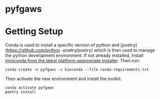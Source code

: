 # pyfgaws

# Getting Setup

Conda is used to install a specific version of python and [poetry](https://github.com/python
-poetry/poetry) which is then used to manage the python development environment.  If not already
 installed, install [miniconda from the latest platform-appropriate installer](miniconda-link
 ). Then run:

```
conda create -n pyfgaws -c bioconda --file conda-requirements.txt
```

Then activate the new environment and install the toolkit:

```
conda activate pyfgaws
poetry install
```

[miniconda-link]: https://docs.conda.io/en/latest/miniconda.html